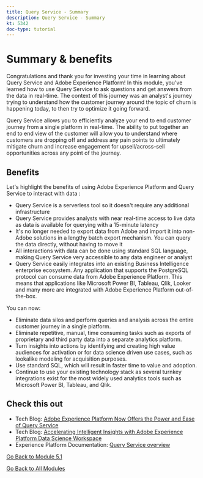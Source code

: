 ```yaml
---
title: Query Service - Summary
description: Query Service - Summary
kt: 5342
doc-type: tutorial
---
```

# Summary & benefits

Congratulations and thank you for investing your time in learning about Query Service and Adobe Experience Platform! 
In this module, you've learned how to use Query Service to ask questions and get answers from the data in real-time. The context of this journey was an analyst's journey trying to understand how the customer journey around the topic of churn is happening today, to then try to optimize it going forward.

Query Service allows you to efficiently analyze your end to end customer journey from a single platform in real-time. The ability to put together an end to end view of the customer will allow you to understand where customers are dropping off and address any pain points to ultimately mitigate churn and increase engagement for upsell/across-sell opportunities across any point of the journey.

## Benefits

Let's highlight the benefits of using Adobe Experience Platform and Query Service to interact with data :

- Query Service is a serverless tool so it doesn't require any additional infrastructure
- Query Service provides analysts with near real-time access to live data as data is available for querying with a 15-minute latency
- It's no longer needed to export data from Adobe and import it into non-Adobe solutions in a lengthy batch export mechanism. You can query the data directly, without having to move it
- All interactions with data can be done using standard SQL language, making Query Service very accessible to any data engineer or analyst
- Query Service easily integrates into an existing Business Intelligence enterprise ecosystem. Any application that supports the PostgreSQL protocol can consume data from Adobe Experience Platform. This means that applications like Microsoft Power BI, Tableau, Qlik, Looker and many more are integrated with Adobe Experience Platform out-of-the-box.

You can now:

- Eliminate data silos and perform queries and analysis across the entire customer journey in a single platform.
- Eliminate repetitive, manual, time consuming tasks such as exports of proprietary and third party data into a separate analytics platform.
- Turn insights into actions by identifying and creating high value audiences for activation or for data science driven use cases, such as lookalike modeling for acquisition purposes. 
- Use standard SQL, which will result in faster time to value and adoption.
- Continue to use your existing technology stack as several turnkey integrations exist for the most widely used analytics tools such as Microsoft Power BI, Tableau, and Qlik.

## Check this out

- Tech Blog: [Adobe Experience Platform Now Offers the Power and Ease of Query Service](https://medium.com/adobetech/adobe-experience-platform-now-offers-the-power-and-ease-of-query-service-8c25ecf8eb1b)
- Tech Blog: [Accelerating Intelligent Insights with Adobe Experience Platform Data Science Workspace](https://medium.com/adobetech/accelerate-intelligent-insights-with-adobe-experience-platform-data-science-workspace-89538bacbbea)
- Experience Platform Documentation: [Query Service overview](https://experienceleague.adobe.com/docs/experience-platform/query/home.html)

[Go Back to Module 5.1](./query-service.md)

[Go Back to All Modules](../../../overview.md)
